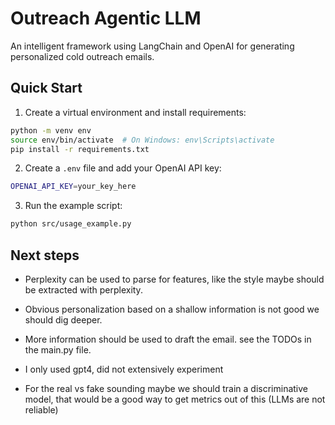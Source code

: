 # Outreach Agentic LLM

An intelligent framework using LangChain and OpenAI for generating personalized cold outreach emails.

## Quick Start

1. Create a virtual environment and install requirements:

```bash
python -m venv env
source env/bin/activate  # On Windows: env\Scripts\activate
pip install -r requirements.txt
```

2. Create a `.env` file and add your OpenAI API key:
```bash
OPENAI_API_KEY=your_key_here
```

3. Run the example script:
```bash
python src/usage_example.py
```

## Next steps
- Perplexity can be used to parse for features, like the style maybe should be extracted with perplexity. 

- Obvious personalization based on a shallow information is not good we should dig deeper.
- More information should be used to draft the email.  see the TODOs in the main.py file.

- I only used gpt4, did not extensively experiment

- For the real vs fake sounding maybe we should train a discriminative model, that would be a good way to get metrics out of this (LLMs are not reliable)